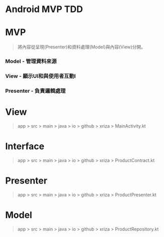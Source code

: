 # Android MVP TDD
# MVP
>將內容從呈現(Presenter)和資料處理(Model)與內容(View)分開。
### Model - 管理資料來源
### View - 顯示UI和與使用者互動I
### Presenter - 負責邏輯處理

# View
>app > src > main > java > io > github > xriza > MainActivity.kt
# Interface
>app > src > main > java > io > github > xriza > ProductContract.kt
# Presenter
>app > src > main > java > io > github > xriza > ProductPresenter.kt
# Model
>app > src > main > java > io > github > xriza > ProductRepository.kt